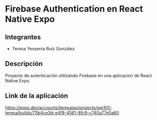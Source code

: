 # Firebase Authentication en React Native Expo

## Integrantes
- Teresa Yessenia Ruiz González 


## Descripción
Proyecto de autenticación utilizando Firebase en una aplicación de React Native Expo.

## Link de la aplicación
https://expo.dev/accounts/teresalaq/projects/perfil3-teresa/builds/73b4ce3d-e4f8-4561-8fc9-c740a77e5a60


